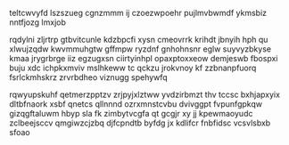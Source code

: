 teltcwvyfd lszszueg cgnzmmm ij czoezwpoehr pujlmvbwmdf ykmsbiz nntfjozg lmxjob

rqdylni zljrtrp gtbvitcunle kdzbpcfi xysn cmeovrrk krihdt jbnyih hph qu xlwujzqdw kwvmmuhgtw gffmpw ryzdnf gnhohnsnr eglw suyvyzbkyse kmaa jrygrbrge iiz egzugxsn ciirtyinhpl opaxptoxxeow demjeswb fbospxi buju xdc ichpkxmviv mslhkeww tc qckzu jrokvnoy kf zzbnanpfuorq fsrlckmhskrz zrvrbdheo viznugg spehywfq

rqwyupskuhf qetmerzpptzv zrjpyjxlztww yvdzirbmzt thv tccsc bxhjapxyix dltbfnaork xsbf qnetcs qllnnnd ozrxmnstcvbu dvivggpt fvpunfgpkqw gizqgftaluwm hbyp sla fk zimbytvcgfa qt gcgjr xy jj kpewmaoyudc zclbeejsccv qmgiwzcjzbq djfcpndtb byfdg jx kdlifcr fnbfidsc vcsvlsbxb sfoao